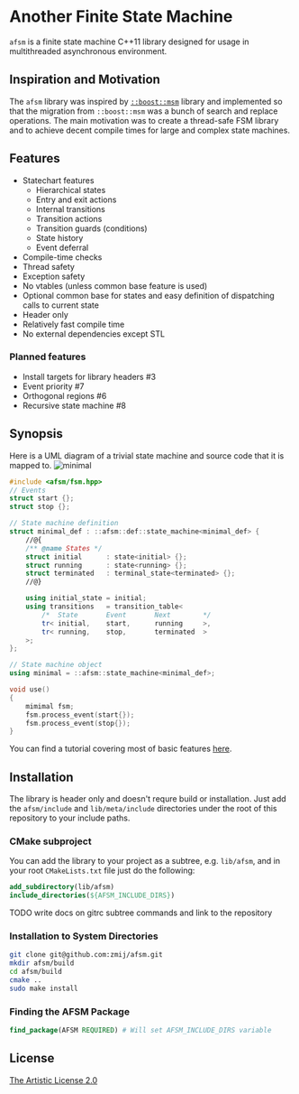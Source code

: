 # Another Finite State Machine

`afsm` is a finite state machine C++11 library designed for usage in multithreaded asynchronous environment.

## Inspiration and Motivation

The `afsm` library was inspired by [`::boost::msm`](http://www.boost.org/doc/libs/1_62_0/libs/msm/doc/HTML/index.html) library and implemented so that the migration from `::boost::msm` was a bunch of search and replace operations. The main motivation was to create a thread-safe FSM library and to achieve decent compile times for large and complex state machines.

## Features

* Statechart features
  * Hierarchical states
  * Entry and exit actions
  * Internal transitions
  * Transition actions
  * Transition guards (conditions)
  * State history
  * Event deferral
* Compile-time checks
* Thread safety
* Exception safety
* No vtables (unless common base feature is used)
* Optional common base for states and easy definition of dispatching calls to current state
* Header only
* Relatively fast compile time
* No external dependencies except STL

### Planned features

* Install targets for library headers #3
* Event priority #7
* Orthogonal regions #6
* Recursive state machine #8


## Synopsis

Here is a UML diagram of a trivial state machine and source code that it is mapped to.
![minimal](https://cloud.githubusercontent.com/assets/2694027/20274791/f352998c-aaa6-11e6-99ec-fc63300766d7.png)
```c++
#include <afsm/fsm.hpp>
// Events
struct start {};
struct stop {};

// State machine definition
struct minimal_def : ::afsm::def::state_machine<minimal_def> {
    //@{
    /** @name States */
    struct initial      : state<initial> {};
    struct running      : state<running> {};
    struct terminated   : terminal_state<terminated> {};
    //@}

    using initial_state = initial;
    using transitions   = transition_table<
        /*  State       Event       Next        */
        tr< initial,    start,      running     >,
        tr< running,    stop,       terminated  >
    >;
};

// State machine object
using minimal = ::afsm::state_machine<minimal_def>;

void use()
{
    mimimal fsm;
    fsm.process_event(start{});
    fsm.process_event(stop{});
}
```

You can find a tutorial covering most of basic features [here](https://github.com/zmij/afsm/wiki/Tutorial:-Vending-machine-FSM).

## Installation

The library is header only and doesn't requre build or installation. Just add the `afsm/include` and `lib/meta/include` directories under the root of this repository to your include paths.

### CMake subproject

You can add the library to your project as a subtree, e.g. `lib/afsm`, and in your root `CMakeLists.txt` file just do the following:

```cmake
add_subdirectory(lib/afsm)
include_directories(${AFSM_INCLUDE_DIRS})
```

TODO write docs on gitrc subtree commands and link to the repository

### Installation to System Directories

```bash
git clone git@github.com:zmij/afsm.git
mkdir afsm/build
cd afsm/build
cmake ..
sudo make install
```

### Finding the AFSM Package

```cmake
find_package(AFSM REQUIRED) # Will set AFSM_INCLUDE_DIRS variable
```

## License

[The Artistic License 2.0](https://github.com/zmij/afsm/blob/develop/LICENSE)

